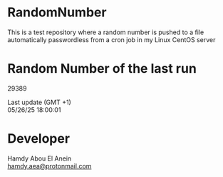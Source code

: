 # RandomNumber    
This is a test repository where a random number is pushed to a file automatically passwordless from a cron job in my Linux CentOS server    
# Random Number of the last run   
29389
      
Last update (GMT +1)    
05/26/25 18:00:01
# Developer    
Hamdy Abou El Anein   
hamdy.aea@protonmail.com
